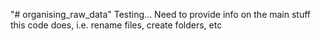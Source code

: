 "# organising_raw_data" 
Testing... Need to provide info on the main stuff this code does, i.e. rename files, create folders, etc
